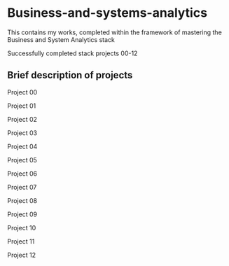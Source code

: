 # Business-and-systems-analytics
This contains my works, completed within the framework of mastering the Business and System Analytics stack

Successfully completed stack projects 00-12

## Brief description of projects

Project 00

Project 01

Project 02

Project 03

Project 04

Project 05

Project 06

Project 07

Project 08

Project 09

Project 10

Project 11

Project 12